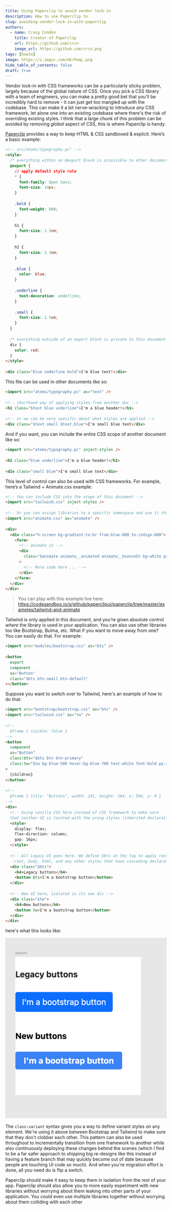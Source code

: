 ```yaml
---
title: Using Paperclip to avoid vendor lock-in
description: How to use Paperclip to
slug: avoiding-vendor-lock-in-with-paperclip
authors:
  - name: Craig Condon
    title: Creator of Paperclip
    url: https://github.com/crcn
    image_url: https://github.com/crcn.png
tags: [howto]
image: https://i.imgur.com/mErPwqL.png
hide_table_of_contents: false
draft: true
---
```


Vendor lock-in with CSS frameworks can be a particularly sticky problem, largely because of the global nature of CSS. Once you pick a CSS library with a team of engineers, you can make a pretty good bet that you’ll be incredibly hard to remove <!--truncate-->- it can just get too mangled up with the codebase. This can make it a bit nerve-wracking to introduce _any_ CSS framework, let alone one into an existing codebase where there's the risk of overriding existing styles. I think that a large chunk of this problem can be avoided by removing _global_ aspect of CSS, this is where Paperclip is handy.

[Paperclip](http://paperclip.dev) provides a way to keep HTML & CSS sandboxed & explicit. Here’s a basic example:

```html
<!-- src/atoms/typography.pc" -->
<style>
  /* everything within an @export block is accessible to other documents */
  @export {
    // apply default style rule
    * {
      font-family: Open Sans;
      font-size: 14px;
    }

    .bold {
      font-weight: 600;
    }

    h1 {
      font-size: 1.5em;
    }

    h2 {
      font-size: 1.3em;
    }

    .blue {
      color: blue;
    }

    .underline {
      text-decoration: underline;
    }

    .small {
      font-size: 1.5em;
    }
  }

  /* everything outside of an export block is private to this document */
  div {
    color: red;
  }
</style>

<div class="blue underline bold">I'm blue text!</div>
```

This file can be used in other documents like so:

```html
<import src="atoms/typography.pc" as="text" />

<!-- shorthand way of applying styles from another doc -->
<h1 class="$text blue underline">I'm a blue header!</h1>

<!-- or we can be very specific about what styles are applied -->
<div class="$text.small $text.blue">I'm small blue text</div>
```

And if you want, you can include the entire CSS scope of another document like so:

```html
<import src="atoms/typography.pc" inject-styles />

<h1 class="blue underline">I'm a blue header!</h1>

<div class="small blue">I'm small blue text</div>
```

This level of control can also be used with CSS frameworks. For example, here’s a Tailwind + Animate.css example:

```html
<!-- You can include CSS into the scope of this document -->
<import src="tailwind.css" inject-styles />

<!-- Or you can assign libraries to a specific namespace and use it throughout your doc -->
<import src="animate.css" as="animate" />

<div>
  <div class="h-screen bg-gradient-to-br from-blue-600 to-indigo-600">
    <form>
      <!-- animate in -->
      <div
        class="$animate animate__animated animate__bounceIn bg-white px-10 py-8 ...more classes..."
      >
        <!-- More code here ... -->
      </div>
    </form>
  </div>
</div>
```

> You can play with this example live here: https://codesandbox.io/s/github/paperclipui/paperclip/tree/master/examples/tailwind-and-animate

Tailwind is only applied in this document, and you’re given absolute control _where_ the library is used in your application. You can also use other libraries too like Bootstrap, Bulma, etc. What if you want to move away from one? You can easily do that. For example:

```html
<import src="modules/bootstrap.css" as="bts" />

<button
  export
  component
  as="Button"
  class="$bts btn-small btn-default"
></button>
```

Suppose you want to switch over to Tailwind, here's an example of how to do that:

```html
<import src="bootstrap/bootstrap.css" as="bts" />
<import src="tailwind.css" as="tw" />

<!--
  @frame { visible: false }
-->
<button
  component
  as="Button"
  class:bts="$bts btn btn-primary"
  class:tw="$tw bg-blue-500 hover:bg-blue-700 text-white font-bold py-2 px-4 rounded"
>
  {children}
</button>

<!--
  @frame { title: "Buttons", width: 241, height: 264, x: 564, y: 0 }
-->
<div>
  <!-- Using vanilla CSS here instead of CSS framework to make sure 
  that neither UI is tainted with the wrong styles (inherited declarations, maybe CSS vars) -->
  <style>
    display: flex;
    flex-direction: column;
    gap: 16px;
  </style>

  <!-- All Legacy UI goes here. We define $bts at the top to apply root styles like
   :root, body, html, and any other styles that have cascading declarations like font-family, color, etc. -->
  <div class="$bts">
    <h4>Legacy buttons</h4>
    <button bts>I'm a bootstrap button</button>
  </div>

  <!-- New UI here, isolated in its own div -->
  <div class="$tw">
    <h4>New buttons</h4>
    <button tw>I'm a bootstrap button</button>
  </div>
</div>
```

here's what this looks like:

![alt bootstrap v tailwind](./avoid-lock-in/bootstrap-v-tailwind.png)

The `class:variant` syntax gives you a way to define variant styles on any element. We're using it above between Bootstrap and Tailwind to make sure that they don't clobber each other. This pattern can also be used throughout to incrementally transition from one framework to another while also continuously deploying these changes behind the scenes (which I find to be a far safer approach to shipping big re-designs like this instead of having a feature branch that may quickly become out of date because people are touching UI code so much). And when you're migration effort is done, all you need do is flip a switch.

Paperclip should make it easy to keep them in isolation from the rest of your app. Paperclip should also allow you to more easily experiment with new libraries without worrying about them leaking into other parts of your application. You could even use multiple libraries together without worrying about them colliding with each other
